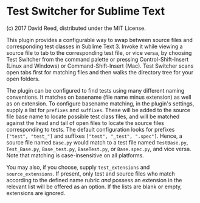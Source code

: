 # Test Switcher for Sublime Text

(c) 2017 David Reed, distributed under the MIT License.

This plugin provides a configurable way to swap between source files and corresponding test classes in Sublime Text 3. Invoke it while viewing a source file to tab to the corresponding test file, or vice versa, by choosing Test Switcher from the command palette or pressing Control-Shift-Insert (Linux and Windows) or Command-Shift-Insert (Mac). Test Switcher scans open tabs first for matching files and then walks the directory tree for your open folders.

The plugin can be configured to find tests using many different naming conventions. It matches on basename (file name minus extension) as well as on extension. To configure basename matching, in the plugin's settings, supply a list for `prefixes` and `suffixes`. These will be added to the source file base name to locate possible test class files, and will be matched against the head and tail of open files to locate the source files corresponding to tests. The default configuration looks for prefixes `["test", "test_"]` and suffixes `["test", "_test", ".spec"]`. Hence, a source file named `Base.py` would match to a test file named `TestBase.py`, `Test_Base.py`, `Base_test.py`, `BaseTest.py`, or `Base.spec.py`, and vice versa. Note that matching is case-insensitive on all platforms.

You may also, if you choose, supply `test_extensions` and `source_extensions`. If present, only test and source files who match according to the defined name rubric *and* possess an extension in the relevant list will be offered as an option. If the lists are blank or empty, extensions are ignored.